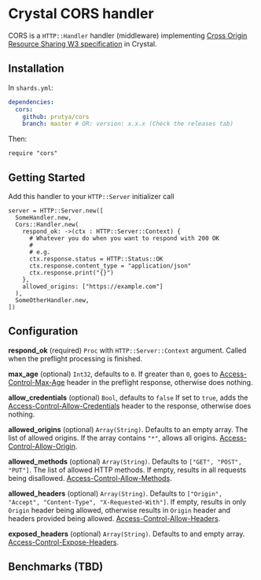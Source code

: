 # Crystal CORS handler

CORS is a `HTTP::Handler` handler (middleware) implementing [Cross Origin Resource Sharing W3 specification](http://www.w3.org/TR/cors/) in Crystal.

## Installation
In `shards.yml`:
```yaml
dependencies:
  cors:
    github: prutya/cors
    branch: master # OR: version: x.x.x (Check the releases tab)
```
Then:
```crystal
require "cors"
```

## Getting Started
Add this handler to your `HTTP::Server` initializer call
```crystal
server = HTTP::Server.new([
  SomeHandler.new,
  Cors::Handler.new(
    respond_ok: ->(ctx : HTTP::Server::Context) {
      # Whatever you do when you want to respond with 200 OK
      #
      # e.g.
      ctx.response.status = HTTP::Status::OK
      ctx.response.content_type = "application/json"
      ctx.response.print("{}")
    },
    allowed_origins: ["https://example.com"]
  ),
  SomeOtherHandler.new,
])
```

## Configuration
**respond_ok** (required)
`Proc` with `HTTP::Server::Context` argument. Called when the preflight processing is finished.

**max_age** (optional)
`Int32`, defaults to `0`. If greater than `0`, goes to [Access-Control-Max-Age](https://developer.mozilla.org/en-US/docs/Web/HTTP/Headers/Access-Control-Max-Age) header in the preflight response, otherwise does nothing.

**allow_credentials** (optional)
`Bool`, defaults to `false`
If set to `true`, adds the [Access-Control-Allow-Credentials](https://developer.mozilla.org/en-US/docs/Web/HTTP/Headers/Access-Control-Allow-Credentials) header to the response, otherwise does nothing.

**allowed_origins** (optional)
`Array(String)`. Defaults to an empty array.
The list of allowed origins. If the array contains `"*"`, allows all origins. [Access-Control-Allow-Origin](https://developer.mozilla.org/en-US/docs/Web/HTTP/Headers/Access-Control-Allow-Origin).

**allowed_methods** (optional)
`Array(String)`. Defaults to `["GET", "POST", "PUT"]`. The list of allowed HTTP methods. If empty, results in all requests being disallowed. [Access-Control-Allow-Methods](https://developer.mozilla.org/en-US/docs/Web/HTTP/Headers/Access-Control-Allow-Methods).

**allowed_headers** (optional)
`Array(String)`. Defaults to `["Origin", "Accept", "Content-Type", "X-Requested-With"]`.
If empty, results in only `Origin` header being allowed, otherwise results in `Origin` header and headers provided being allowed. [Access-Control-Allow-Headers](https://developer.mozilla.org/en-US/docs/Web/HTTP/Headers/Access-Control-Allow-Headers).

**exposed_headers** (optional)
`Array(String)`. Defaults to and empty array. [Access-Control-Expose-Headers](https://developer.mozilla.org/en-US/docs/Web/HTTP/Headers/Access-Control-Expose-Headers).

## Benchmarks (TBD)
